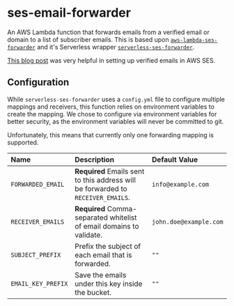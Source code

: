 # ses-email-forwarder

An AWS Lambda function that forwards emails from a verified email or domain to a list of subscriber emails. This is based upon [`aws-lambda-ses-forwarder`](https://github.com/arithmetric/aws-lambda-ses-forwarder) and it's Serverless wrapper [`serverless-ses-forwarder`](https://github.com/tonycapone/serverless-ses-forwarder).

[This blog post](https://medium.com/responsetap-engineering/easily-create-email-addresses-for-your-route53-custom-domain-589d099dd0f2) was very helpful in setting up verified emails in AWS SES.

## Configuration

While `serverless-ses-forwarder` uses a `config.yml` file to configure multiple mappings and receivers, this function relies on environment variables to create the mapping. We chose to configure via environment variables for better security, as the environment variables will never be committed to git.

Unfortunately, this means that currently only one forwarding mapping is supported.

| Name | Description | Default Value |
| :--- | :--- | :--- |
| `FORWARDED_EMAIL` | **Required** Emails sent to this address will be forwarded to `RECEIVER_EMAILS`.  | `info@example.com` |
| `RECEIVER_EMAILS` | **Required** Comma-separated whitelist of email domains to validate.  | `john.doe@example.com` |
| `SUBJECT_PREFIX` | Prefix the subject of each email that is forwarded.  | `""` |
| `EMAIL_KEY_PREFIX` | Save the emails under this key inside the bucket.  | `""` |
